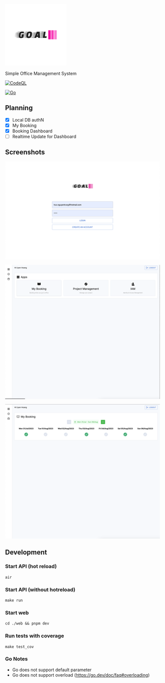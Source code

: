 <img src="art/logo-color.svg" alt="drawing" style="width:200px;"/>

Simple Office Management System

[![CodeQL](https://github.com/tnoss/goal/actions/workflows/codeql.yml/badge.svg)](https://github.com/tnoss/goal/actions/workflows/codeql.yml)

[![Go](https://github.com/tnoss/goal/actions/workflows/go.yml/badge.svg)](https://github.com/tnoss/goal/actions/workflows/go.yml)

## Planning
- [x] Local DB authN
- [x] My Booking
- [x] Booking Dashboard
- [ ] Realtime Update for Dashboard

## Screenshots

![0](art/assets/goal-00.png)

![1](art/assets/goal-01.png)

![2](art/assets/goal-02.png)

## Development

### Start API (hot reload)
```
air
```

### Start API (without hotreload)
```
make run
```

### Start web
```
cd ./web && pnpm dev
```

### Run tests with coverage
```
make test_cov
```
### Go Notes
- Go does not support default parameter
- Go does not support overload (https://go.dev/doc/faq#overloading)
